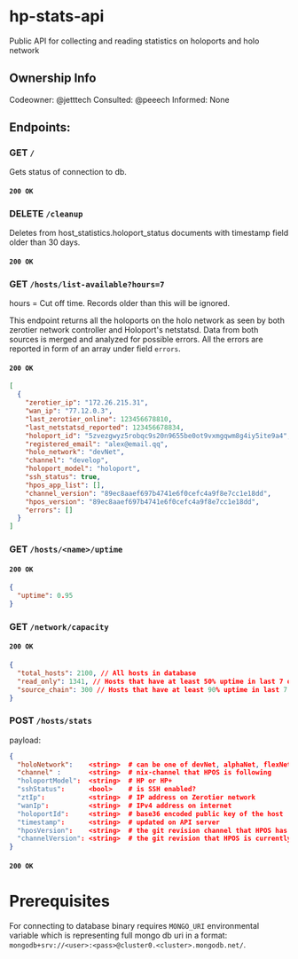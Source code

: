 # hp-stats-api
Public API for collecting and reading statistics on holoports and holo network

## Ownership Info
Codeowner: @jetttech
Consulted: @peeech
Informed: None


## Endpoints:

### GET `/`

Gets status of connection to db.

#### `200 OK`

### DELETE `/cleanup`

Deletes from host_statistics.holoport_status documents with timestamp field older than 30 days.

#### `200 OK`

### GET `/hosts/list-available?hours=7`

hours = Cut off time. Records older than this will be ignored.

This endpoint returns all the holoports on the holo network as seen by both zerotier network controller and Holoport's netstatsd. Data from both sources is merged and analyzed for possible errors. All the errors are reported in form of an array under field `errors`.

#### `200 OK`

```json
[
  {
    "zerotier_ip": "172.26.215.31",                                     # IP address on Zerotier network
    "wan_ip": "77.12.0.3",                                              # IPv4 address on internet
    "last_zerotier_online": 123456678810,                               # timestamp of the last contact of the host with Zerotier network controller
    "last_netstatsd_reported": 123456678834,                            # timestamp of the last update from netstatsd
    "holoport_id": "5zvezgwyz5robqc9s20n9655be0ot9vxmgqwm8g4iy5ite9a4", # base36 encoded public key of the host
    "registered_email": "alex@email.qq",                                # email address used at registration
    "holo_network": "devNet",                                           # can be one of devNet, alphaNet, flexNet...
    "channel": "develop",                                               # nix-channel that HPOS is following
    "holoport_model": "holoport",                                       # HP or HP+
    "ssh_status": true,                                                 # is SSH enabled?
    "hpos_app_list": [],                                                # list of hosted happs as reported by netstatsd
    "channel_version": "89ec8aaef697b4741e6f0cefc4a9f8e7cc1e18dd",      # the git revision that HPOS is currently running
    "hpos_version": "89ec8aaef697b4741e6f0cefc4a9f8e7cc1e18dd",         # the git revision channel that HPOS has downloaded
    "errors": []
  }
]
```

### GET `/hosts/<name>/uptime`

#### `200 OK`

```json
{
  "uptime": 0.95
}
```

### GET `/network/capacity`

#### `200 OK`

```json
{
  "total_hosts": 2100, // All hosts in database
  "read_only": 1341, // Hosts that have at least 50% uptime in last 7 days
  "source_chain": 300 // Hosts that have at least 90% uptime in last 7 days
}
```

### POST `/hosts/stats`

payload:
```json
{
  "holoNetwork":    <string>  # can be one of devNet, alphaNet, flexNet...
  "channel" :       <string>  # nix-channel that HPOS is following
  "holoportModel":  <string>  # HP or HP+
  "sshStatus":      <bool>    # is SSH enabled?
  "ztIp":           <string>  # IP address on Zerotier network
  "wanIp":          <string>  # IPv4 address on internet
  "holoportId":     <string>  # base36 encoded public key of the host
  "timestamp":      <string>  # updated on API server
  "hposVersion":    <string>  # the git revision channel that HPOS has downloaded
  "channelVersion": <string>  # the git revision that HPOS is currently running
}
```

#### `200 OK`

# Prerequisites

For connecting to database binary requires `MONGO_URI` environmental variable which is representing full mongo db uri in a format: `mongodb+srv://<user>:<pass>@cluster0.<cluster>.mongodb.net/`.
